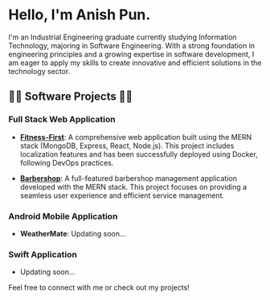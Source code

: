 # Hello, I'm Anish Pun.

I'm an Industrial Engineering graduate currently studying Information Technology, majoring in Software Engineering. With a strong foundation in engineering principles and a growing expertise in software development, I am eager to apply my skills to create innovative and efficient solutions in the technology sector.

## 👨‍💻 Software Projects 👨‍💻

### Full Stack Web Application
- **[Fitness-First](https://github.com/kiranpok/Fitness_First_Merged)**: A comprehensive web application built using the MERN stack (MongoDB, Express, React, Node.js). This project includes localization features and has been successfully deployed using Docker, following DevOps practices.

- **[Barbershop](https://github.com/punAnish/barbershop)**: A full-featured barbershop management application developed with the MERN stack. This project focuses on providing a seamless user experience and efficient service management.


### Android Mobile Application 
- **WeatherMate**: Updating soon...

### Swift Application 
- Updating soon...

Feel free to connect with me or check out my projects!

